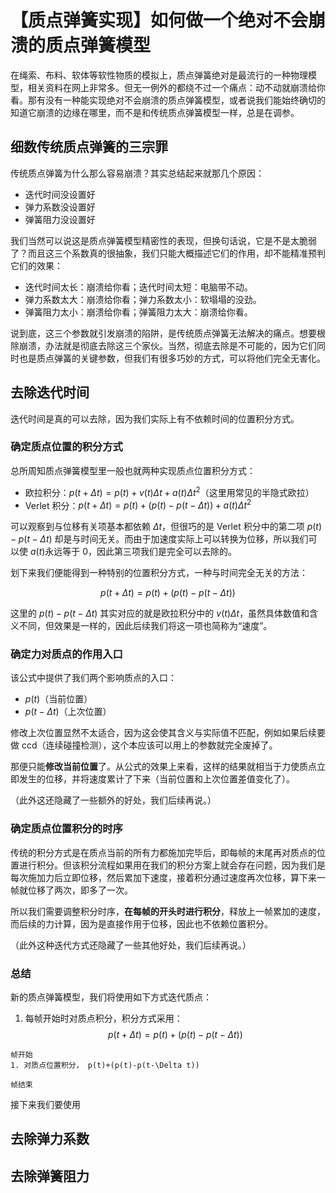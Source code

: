 # 【质点弹簧实现】如何做一个绝对不会崩溃的质点弹簧模型

在绳索、布料、软体等软性物质的模拟上，质点弹簧绝对是最流行的一种物理模型，相关资料在网上非常多。但无一例外的都绕不过一个痛点：动不动就崩溃给你看。那有没有一种能实现绝对不会崩溃的质点弹簧模型，或者说我们能始终确切的知道它崩溃的边缘在哪里，而不是和传统质点弹簧模型一样，总是在调参。

## 细数传统质点弹簧的三宗罪

传统质点弹簧为什么那么容易崩溃？其实总结起来就那几个原因：

- 迭代时间没设置好
- 弹力系数没设置好
- 弹簧阻力没设置好

我们当然可以说这是质点弹簧模型精密性的表现，但换句话说，它是不是太脆弱了？而且这三个系数真的很抽象，我们只能大概描述它们的作用，却不能精准预判它们的效果：

- 迭代时间太长：崩溃给你看；迭代时间太短：电脑带不动。
- 弹力系数太大：崩溃给你看；弹力系数太小：软塌塌的没劲。
- 弹簧阻力太小：崩溃给你看；弹簧阻力太大：崩溃给你看。

说到底，这三个参数就引发崩溃的陷阱，是传统质点弹簧无法解决的痛点。想要根除崩溃，办法就是彻底去除这三个家伙。当然，彻底去除是不可能的，因为它们同时也是质点弹簧的关键参数，但我们有很多巧妙的方式，可以将他们完全无害化。

## 去除迭代时间

迭代时间是真的可以去除，因为我们实际上有不依赖时间的位置积分方式。

### 确定质点位置的积分方式

总所周知质点弹簧模型里一般也就两种实现质点位置积分方式：

- 欧拉积分：$p(t+\Delta t)= p(t) + v(t)\Delta t + a(t)\Delta t^2$（这里用常见的半隐式欧拉）
- Verlet 积分：$p(t+\Delta t) = p(t)+(p(t)-p(t-\Delta t))+a(t)\Delta t^2$

可以观察到与位移有关项基本都依赖 $\Delta t$，但很巧的是 Verlet 积分中的第二项 $p(t)-p(t-\Delta t)$ 却是与时间无关。而由于加速度实际上可以转换为位移，所以我们可以使 $a(t)$永远等于 0，因此第三项我们是完全可以去除的。

划下来我们便能得到一种特别的位置积分方式，一种与时间完全无关的方法：

$$p(t+\Delta t) = p(t)+(p(t)-p(t-\Delta t))$$

这里的 $p(t)-p(t-\Delta t)$ 其实对应的就是欧拉积分中的 $v(t)\Delta t$，虽然具体数值和含义不同，但效果是一样的，因此后续我们将这一项也简称为“速度”。

### 确定力对质点的作用入口

该公式中提供了我们两个影响质点的入口：

- $p(t)$（当前位置）
- $p(t-\Delta t)$（上次位置）

修改上次位置显然不太适合，因为这会使其含义与实际值不匹配，例如如果后续要做 ccd（连续碰撞检测），这个本应该可以用上的参数就完全废掉了。

那便只能**修改当前位置**了。从公式的效果上来看，这样的结果就相当于力使质点立即发生的位移，并将速度累计了下来（当前位置和上次位置差值变化了）。

（此外这还隐藏了一些额外的好处，我们后续再说。）

### 确定质点位置积分的时序

传统的积分方式是在质点当前的所有力都施加完毕后，即每帧的末尾再对质点的位置进行积分。但该积分流程如果用在我们的积分方案上就会存在问题，因为我们是每次施加力后立即位移，然后累加下速度，接着积分通过速度再次位移，算下来一帧就位移了两次，即多了一次。

所以我们需要调整积分时序，**在每帧的开头时进行积分**，释放上一帧累加的速度，而后续的力计算，因为是直接作用于位移，因此也不依赖位置积分。

（此外这种迭代方式还隐藏了一些其他好处，我们后续再说。）

### 总结

新的质点弹簧模型，我们将使用如下方式迭代质点：


1. 每帧开始时对质点积分，积分方式采用：$$p(t+\Delta t) = p(t)+(p(t)-p(t-\Delta t))$$

```
帧开始
1. 对质点位置积分， p(t)+(p(t)-p(t-\Delta t))

帧结束
```

接下来我们要使用

## 去除弹力系数



## 去除弹簧阻力
